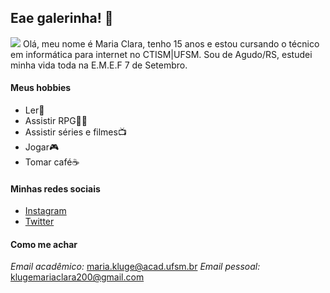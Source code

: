 ## Eae galerinha! 👋

![ ](http://images2.memedroid.com/images/UPLOADED140/560ec4819c564.jpeg)
Olá, meu nome é Maria Clara, tenho 15 anos e estou cursando o técnico em informática para internet no CTISM|UFSM.
Sou de Agudo/RS, estudei minha vida toda na E.M.E.F 7 de Setembro.

#### Meus hobbies
* Ler📕
* Assistir RPG🌹👀
* Assistir séries e filmes📺
* Jogar🎮
* Tomar café☕

#### Minhas redes sociais
* [Instagram](https://www.instagram.com/klugee.mc/)
* [Twitter](https://twitter.com/klugeemc)

#### Como me achar
*Email acadêmico:* maria.kluge@acad.ufsm.br
*Email pessoal:* klugemariaclara200@gmail.com
